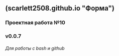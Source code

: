 ## (scarlett2508.github.io "Форма")
### Проектная работа №10
### v0.0.7
###### Для работы с bash и github